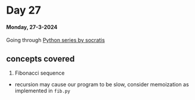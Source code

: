 # Day 27

#### Monday, 27-3-2024

Going through [ Python series by socratis]('https://www.youtube.com/watch?v=iAzShkKzpJo&list=PLi01XoE8jYohWFPpC17Z-wWhPOSuh8Er-&index=3')

## concepts covered

1. Fibonacci sequence

- recursion may cause our program to be slow, consider memoization as implemented in `fib.py`
